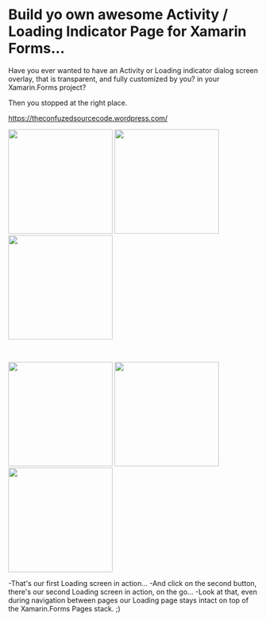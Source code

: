 Build yo own awesome Activity / Loading Indicator Page for Xamarin Forms...
==============

Have you ever wanted to have an Activity or Loading indicator dialog screen overlay, that is transparent, and fully customized by you? in your Xamarin.Forms project?

Then you stopped at the right place.

https://theconfuzedsourcecode.wordpress.com/

<img src="https://github.com/UdaraAlwis/Xamarin-Playground/raw/master/XFLoadingPageService/screenshots/ios preview 1.gif"  width="210" /> <img src="https://github.com/UdaraAlwis/Xamarin-Playground/raw/master/XFLoadingPageService/screenshots/ios preview 2.gif"  width="210" /> <img src="https://github.com/UdaraAlwis/Xamarin-Playground/raw/master/XFLoadingPageService/screenshots/ios preview 3.gif"  width="210" />

<br />

<img src="https://github.com/UdaraAlwis/Xamarin-Playground/raw/master/XFLoadingPageService/screenshots/android preview 1.gif"  width="210" /> <img src="https://github.com/UdaraAlwis/Xamarin-Playground/raw/master/XFLoadingPageService/screenshots/android preview 2.gif"  width="210" /> <img src="https://github.com/UdaraAlwis/Xamarin-Playground/raw/master/XFLoadingPageService/screenshots/android preview 3.gif"  width="210" />

-That's our first Loading screen in action...
-And click on the second button, there's our second Loading screen in action, on the go...
-Look at that, even during navigation between pages our Loading page stays intact on top of the Xamarin.Forms Pages stack. ;)